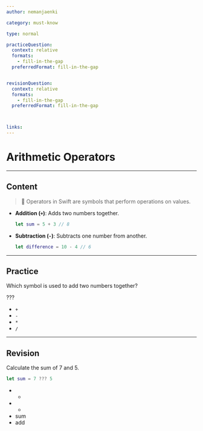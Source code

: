 ```yaml
---
author: nemanjaenki

category: must-know

type: normal

practiceQuestion:
  context: relative
  formats:
    - fill-in-the-gap
  preferredFormat: fill-in-the-gap


revisionQuestion:
  context: relative
  formats:
    - fill-in-the-gap
  preferredFormat: fill-in-the-gap



links:
---
```


# Arithmetic Operators

---
## Content

> 🚀 Operators in Swift are symbols that perform operations on values.

- **Addition (`+`)**: Adds two numbers together.

  ```swift
  let sum = 5 + 3 // 8
  ```
- **Subtraction (`-`)**: Subtracts one number from another.

  ```swift
  let difference = 10 - 4 // 6
  ```
---
## Practice

Which symbol is used to add two numbers together?

???

- `+`
- `-`
- `*`
- `/`

---
## Revision

Calculate the sum of 7 and 5.

```swift
let sum = 7 ??? 5
```

-
  -
-
  -
- sum
- add
